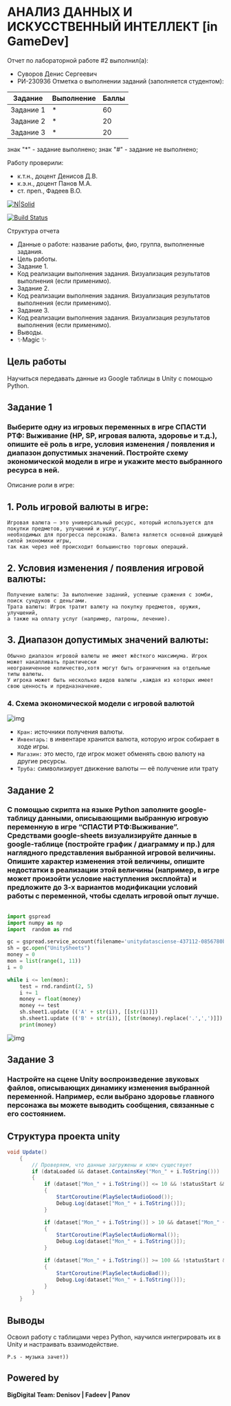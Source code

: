 # АНАЛИЗ ДАННЫХ И ИСКУССТВЕННЫЙ ИНТЕЛЛЕКТ [in GameDev]
Отчет по лабораторной работе #2 выполнил(а):
- Суворов Денис Сергеевич
- РИ-230936
Отметка о выполнении заданий (заполняется студентом):

| Задание | Выполнение | Баллы |
| ------ | ------ | ------ |
| Задание 1 | * | 60 |
| Задание 2 | * | 20 |
| Задание 3 | * | 20 |

знак "*" - задание выполнено; знак "#" - задание не выполнено;

Работу проверили:
- к.т.н., доцент Денисов Д.В.
- к.э.н., доцент Панов М.А.
- ст. преп., Фадеев В.О.

[![N|Solid](https://cldup.com/dTxpPi9lDf.thumb.png)](https://nodesource.com/products/nsolid)

[![Build Status](https://travis-ci.org/joemccann/dillinger.svg?branch=master)](https://travis-ci.org/joemccann/dillinger)

Структура отчета

- Данные о работе: название работы, фио, группа, выполненные задания.
- Цель работы.
- Задание 1.
- Код реализации выполнения задания. Визуализация результатов выполнения (если применимо).
- Задание 2.
- Код реализации выполнения задания. Визуализация результатов выполнения (если применимо).
- Задание 3.
- Код реализации выполнения задания. Визуализация результатов выполнения (если применимо).
- Выводы.
- ✨Magic ✨

## Цель работы
Научиться передавать данные из Google таблицы  в Unity с помощью Python.

## Задание 1
### Выберите одну из игровых переменных в игре СПАСТИ РТФ: Выживание (HP, SP, игровая валюта, здоровье и т.д.), опишите её роль в игре, условия изменения / появления и диапазон допустимых значений. Постройте схему экономической модели в игре и укажите место выбранного ресурса в ней.
Описание роли в игре:

## 1. Роль игровой валюты в игре:

    Игровая валюта — это универсальный ресурс, который используется для покупки предметов, улучшений и услуг,
    необходимых для прогресса персонажа. Валюта является основной движущей силой экономики игры,
    так как через неё происходит большинство торговых операций.

## 2. Условия изменения / появления игровой валюты:

    Получение валюты: За выполнение заданий, успешные сражения с зомби, поиск сундуков с деньгами.
    Трата валюты: Игрок тратит валюту на покупку предметов, оружия, улучшений,
    а также на оплату услуг (например, патроны, лечение).

## 3. Диапазон допустимых значений валюты:

    Обычно диапазон игровой валюты не имеет жёсткого максимума. Игрок может накапливать практически
    неограниченное количество,хотя могут быть ограничения на отдельные типы валюты.
    У игрока может быть несколько видов валюты ,каждая из которых имеет свою ценность и предназначение.

### 4. Схема экономической модели с игровой валютой

![img](shema.png)

- `Кран:` источники получения валюты.
- `Инвентарь:` в инвентаре хранится валюта, которую игрок собирает в ходе игры.
- `Магазин:` это место, где игрок может обменять свою валюту на другие ресурсы.
- `Труба:` символизирует движение валюты — её получение или трату



## Задание 2
### С помощью скрипта на языке Python заполните google-таблицу данными, описывающими выбранную игровую переменную в игре “СПАСТИ РТФ:Выживание”. Средствами google-sheets визуализируйте данные в google-таблице (постройте график / диаграмму и пр.) для наглядного представления выбранной игровой величины. Опишите характер изменения этой величины, опишите недостатки в реализации этой величины (например, в игре может произойти условие наступления эксплойта) и предложите до 3-х вариантов модификации условий работы с переменной, чтобы сделать игровой опыт лучше.

```py

import gspread
import numpy as np
import  random as rnd

gc = gspread.service_account(filename='unitydatasciense-437112-0856780b7dd1.json')
sh = gc.open("UnitySheets")
money = 0
mon = list(range(1, 11))
i = 0

while i <= len(mon):
    test = rnd.randint(2, 5)
    i += 1
    money = float(money)
    money += test
    sh.sheet1.update (('A' + str(i)), [[str(i)]])
    sh.sheet1.update (('B' + str(i)), [[str(money).replace('.',',')]])
    print(money)

```

![img](grafik.png)




## Задание 3
### Настройте на сцене Unity воспроизведение звуковых файлов, описывающих динамику изменения выбранной переменной. Например, если выбрано здоровье главного персонажа вы можете выводить сообщения, связанные с его состоянием.

## Структура проекта unity
```csharp
void Update()
    {
        // Проверяем, что данные загружены и ключ существует
        if (dataLoaded && dataset.ContainsKey("Mon_" + i.ToString()))
        {
            if (dataset["Mon_" + i.ToString()] <= 10 && !statusStart && i != dataset.Count)
            {
                StartCoroutine(PlaySelectAudioGood());
                Debug.Log(dataset["Mon_" + i.ToString()]);
            }

            if (dataset["Mon_" + i.ToString()] > 10 && dataset["Mon_" + i.ToString()] < 100 && !statusStart && i != dataset.Count)
            {
                StartCoroutine(PlaySelectAudioNormal());
                Debug.Log(dataset["Mon_" + i.ToString()]);
            }

            if (dataset["Mon_" + i.ToString()] >= 100 && !statusStart && i != dataset.Count)
            {
                StartCoroutine(PlaySelectAudioBad());
                Debug.Log(dataset["Mon_" + i.ToString()]);
            }
        }
    }

```


## Выводы

Освоил работу с таблицами через Python, научился интегрировать их в Unity и настраивать взаимодействие.





`P.s - музыка зачет))`

## Powered by

**BigDigital Team: Denisov | Fadeev | Panov**
